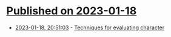 # [Published on 2023-01-18](index.md)

* [2023-01-18, 20:51:03](https://news.ycombinator.com/item?id=34432899) - [Techniques for evaluating character](https://tedgioia.substack.com/p/my-8-best-techniques-for-evaluating)
